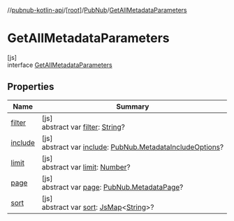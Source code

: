 //[pubnub-kotlin-api](../../../../index.md)/[[root]](../../index.md)/[PubNub](../index.md)/[GetAllMetadataParameters](index.md)

# GetAllMetadataParameters

[js]\
interface [GetAllMetadataParameters](index.md)

## Properties

| Name | Summary |
|---|---|
| [filter](filter.md) | [js]<br>abstract var [filter](filter.md): [String](https://kotlinlang.org/api/core/kotlin-stdlib/kotlin/-string/index.html)? |
| [include](include.md) | [js]<br>abstract var [include](include.md): [PubNub.MetadataIncludeOptions](../-metadata-include-options/index.md)? |
| [limit](limit.md) | [js]<br>abstract var [limit](limit.md): [Number](https://kotlinlang.org/api/core/kotlin-stdlib/kotlin/-number/index.html)? |
| [page](page.md) | [js]<br>abstract var [page](page.md): [PubNub.MetadataPage](../-metadata-page/index.md)? |
| [sort](sort.md) | [js]<br>abstract var [sort](sort.md): [JsMap](../../../../../../pubnub-kotlin/pubnub-kotlin-core-api/pubnub-kotlin-core-api/com.pubnub.kmp/-js-map/index.md)&lt;[String](https://kotlinlang.org/api/core/kotlin-stdlib/kotlin/-string/index.html)&gt;? |
